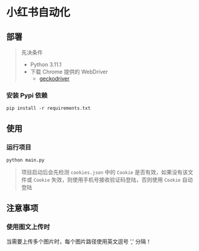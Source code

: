 # 小红书自动化

## 部署

> 先决条件  
> - Python 3.11.1  
> - 下载 Chrome 提供的 WebDriver
>   - [geckodriver](https://github.com/mozilla/geckodriver)

### 安装 Pypi 依赖

```shell
pip install -r requirements.txt 
```

## 使用

### 运行项目

```shell
python main.py
```

> 项目启动后会先检测 ```cookies.json``` 中的 ```Cookie``` 是否有效，如果没有该文件或 ```Cookie``` 失效，则使用手机号接收验证码登陆，否则使用 ```Cookie``` 自动登陆

## 注意事项

### 使用图文上传时

当需要上传多个图片时，每个图片路径使用英文逗号 ',' 分隔！